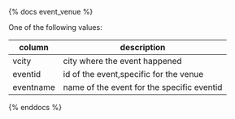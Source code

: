 {% docs event_venue %}
	
One of the following values: 

| column         | description                                      |
|----------------|--------------------------------------------------|
| vcity          | city where the event happened                    |
| eventid        | id of the event,specific for the venue           |
| eventname      | name of the event for the specific eventid       |


{% enddocs %}